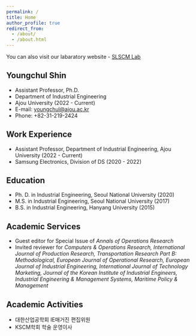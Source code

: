 ```yaml
---
permalink: /
title: Home
author_profile: true
redirect_from:
  - /about/
  - /about.html
---
```

You can also visit our labaratory website - [SLSCM Lab](https://ycshin.oopy.io/)

## Youngchul Shin
* Assistant Professor, Ph.D.
* Department of Industrial Engineering
* Ajou University (2022 - Current)
* E-mail: youngchul@ajou.ac.kr
* Phone: +82-31-219-2424

## Work Experience
* Assistant Professor, Department of Industrial Engineering, Ajou University (2022 - Current)
* Samsung Electronics, Division of DS (2020 - 2022)

## Education
* Ph. D. in Industrial Engineering, Seoul National University (2020)
* M.S. in Industrial Engineering, Seoul National University (2017)
* B.S. in Industrial Engineering, Hanyang University (2015)

## Academic Services
* Guest editor for Special Issue of _Annals of Operations Research_
* Invited reviewer for _Computers & Operations Research, International Journal of Production Research, Transportation Research Part B: Methodological, European Journal of Operational Research, European Journal of Industrial Engineering, International Journal of Technology Marketing, Journal of the Korean Institute of Industrial Engineers, Industrial Engineering & Management Systems, Maritime Policy & Management_

## Academic Activities
* 대한산업공학회 IE매거진 편집위원
* KSCM학회 학술 운영이사